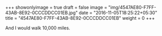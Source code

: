 +++
showonlyimage = true
draft = false
image = "img/4547AE80-F7FF-43AB-8E92-0CCCDDCC01EB.jpg"
date = "2016-11-05T18:25:22+05:30"
title = "4547AE80-F7FF-43AB-8E92-0CCCDDCC01EB"
weight = 0
+++

And I would walk 10,000 miles.

